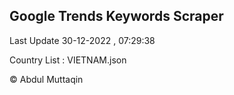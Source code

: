 

## Google Trends Keywords Scraper 
 
Last Update 30-12-2022 , 07:29:38

Country List :
VIETNAM.json



© Abdul Muttaqin 
